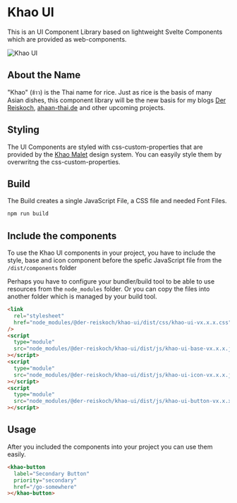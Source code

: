 # Khao UI

This is an UI Component Library based on lightweight Svelte Components which are provided as web-components.

![Khao UI](https://bilder.koch-reis.de/logo/khao-ui.jpg "Khao UI")

## About the Name

"Khao" (ข้าว) is the Thai name for rice. Just as rice is the basis of many Asian dishes, this component library will be the new basis for my blogs [Der Reiskoch](https://www.der-reiskoch.de/), [ahaan-thai.de](https://www.ahaan-thai.de/) and other upcoming projects.

## Styling

The UI Components are styled with css-custom-properties that are provided by the [Khao Malet](https://www.npmjs.com/package/@der-reiskoch/khao-malet) design system.
You can easyily style them by overwritng the css-custom-properties.

## Build

The Build creates a single JavaScript File, a CSS file and needed Font Files.

```bash
npm run build
```

## Include the components

To use the Khao UI components in your project, you have to include the style, base and icon component before the spefic JavaScript file from the `/dist/components` folder

Perhaps you have to configure your bundler/build tool to be able to use resources from the `node_modules` folder.
Or you can copy the files into another folder which is managed by your build tool.

```html
<link
  rel="stylesheet"
  href="node_modules/@der-reiskoch/khao-ui/dist/css/khao-ui-vx.x.x.css"
/>
<script
  type="module"
  src="node_modules/@der-reiskoch/khao-ui/dist/js/khao-ui-base-vx.x.x.js"
></script>
<script
  type="module"
  src="node_modules/@der-reiskoch/khao-ui/dist/js/khao-ui-icon-vx.x.x.js"
></script>
<script
  type="module"
  src="node_modules/@der-reiskoch/khao-ui/dist/js/khao-ui-button-vx.x.x.js"
></script>
```

## Usage

After you included the components into your project you can use them easily.

```html
<khao-button
  label="Secondary Button"
  priority="secondary"
  href="/go-somewhere"
></khao-button>
```
